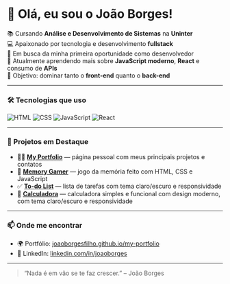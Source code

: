 # 👋 Olá, eu sou o João Borges!

📚 Cursando **Análise e Desenvolvimento de Sistemas** na **Uninter**  
💻 Apaixonado por tecnologia e desenvolvimento **fullstack**  
🚀 Em busca da minha primeira oportunidade como desenvolvedor  
🌱 Atualmente aprendendo mais sobre **JavaScript moderno**, **React** e consumo de **APIs**  
🎯 Objetivo: dominar tanto o **front-end** quanto o **back-end**

---

### 🛠️ Tecnologias que uso

![HTML](https://img.shields.io/badge/-HTML5-E34F26?style=for-the-badge&logo=html5&logoColor=fff)
![CSS](https://img.shields.io/badge/-CSS3-1572B6?style=for-the-badge&logo=css3&logoColor=fff)
![JavaScript](https://img.shields.io/badge/-JavaScript-F7DF1E?style=for-the-badge&logo=javascript&logoColor=000)
![React](https://img.shields.io/badge/-React-61DAFB?style=for-the-badge&logo=react&logoColor=000)

---

### 💼 Projetos em Destaque

- 🧑‍💻 [**My Portfolio**](https://joaoborgesfilho.github.io/my-portfolio) — página pessoal com meus principais projetos e contatos  
- 🧠 [**Memory Gamer**](https://github.com/JoaoBorgesFilho/memory-gamer) — jogo da memória feito com HTML, CSS e JavaScript  
- ✅ [**To-do List**](https://github.com/JoaoBorgesFilho/to-do-list) — lista de tarefas com tema claro/escuro e responsividade  
- 🧮 [**Calculadora**](https://github.com/JoaoBorgesFilho/calculadora) — calculadora simples e funcional com design moderno, com tema claro/escuro e responsividade

---

### 📫 Onde me encontrar

- 🌍 Portfólio: [joaoborgesfilho.github.io/my-portfolio](https://joaoborgesfilho.github.io/my-portfolio)
- 💼 LinkedIn: [linkedin.com/in/joaoborges](https://www.linkedin.com/in/joão-borges-b28311292/)

---

> “Nada é em vão se te faz crescer.” – João Borges
